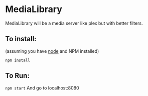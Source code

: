 # MediaLibrary
MediaLibrary will be a media server like plex but with better filters.

## To install:
(assuming you have [node](http://nodejs.org/) and NPM installed)

`npm install`

## To Run:
`npm start`
And go to localhost:8080
